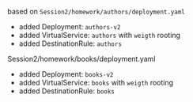 based on `Session2/homework/authors/deployment.yaml`

* added Deployment: `authors-v2`
* added VirtualService: `authors` with `weigth` rooting
* added DestinationRule: `authors`

Session2/homework/books/deployment.yaml

* added Deployment: `books-v2`
* added VirtualService: `books` with `weigth` rooting
* added DestinationRule: `books`
